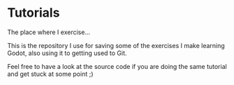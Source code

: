 # Tutorials
The place where I exercise...

This is the repository I use for saving some of the exercises I make learning Godot, also using it to getting used to Git.

Feel free to have a look at the source code if you are doing the same tutorial and get stuck at some point ;)
